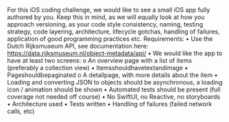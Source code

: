 For this iOS coding challenge, we would like to see a small iOS app fully authored by you. Keep this in mind, as we will equally look at how you approach versioning, as your code style consistency, naming, testing strategy, code layering, architecture, lifecycle gotchas, handling of failures, application of good programming practices etc. Requirements: • Use the Dutch Rijksmuseum API, see documentation here: https://data.rijksmuseum.nl/object-metadata/api/ • We would like the app to have at least two screens: o An overview page with a list of items (preferably a collection view) ▪ Itemsshouldhavetextandimage ▪ Pageshouldbepaginated o A detailpage, with more details about the item • Loading and converting JSON to objects should be asynchronous, a loading icon / animation should be shown • Automated tests should be present (full coverage not needed off course) • No SwiftUI, no Reactive, no storyboards • Architecture used • Tests written • Handling of failures (failed network calls, etc)
